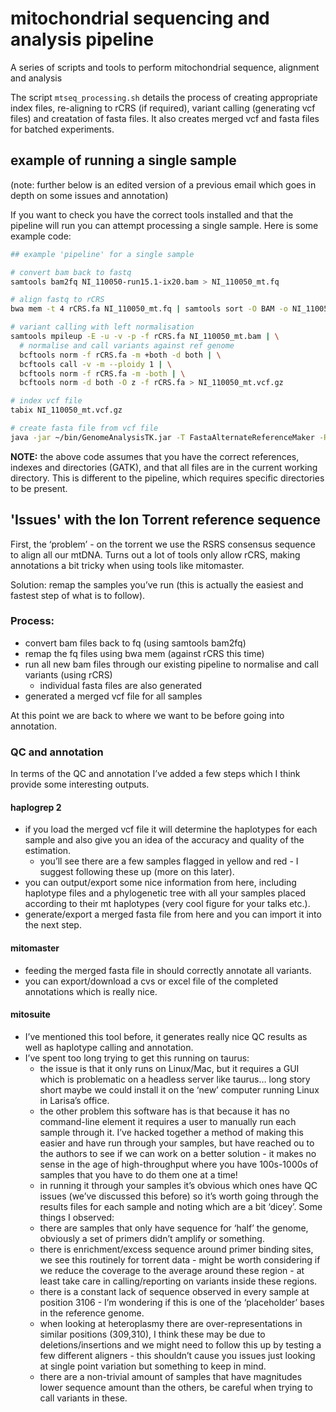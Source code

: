 # mitochondrial sequencing and analysis pipeline

A series of scripts and tools to perform mitochondrial sequence, alignment and analysis

The script `mtseq_processing.sh` details the process of creating appropriate index files, re-aligning to rCRS (if required), variant calling (generating vcf files) and creatation of fasta files. It also creates merged vcf and fasta files for batched experiments.

## example of running a single sample

(note: further below is an edited version of a previous email which goes in depth on some issues and annotation)

If you want to check you have the correct tools installed and that the pipeline will run you can attempt processing a single sample. Here is some example code:

```sh
## example 'pipeline' for a single sample

# convert bam back to fastq
samtools bam2fq NI_110050-run15.1-ix20.bam > NI_110050_mt.fq

# align fastq to rCRS
bwa mem -t 4 rCRS.fa NI_110050_mt.fq | samtools sort -O BAM -o NI_110050_mt.bam 

# variant calling with left normalisation
samtools mpileup -E -u -v -p -f rCRS.fa NI_110050_mt.bam | \
  # normalise and call variants against ref genome
  bcftools norm -f rCRS.fa -m +both -d both | \
  bcftools call -v -m --ploidy 1 | \
  bcftools norm -f rCRS.fa -m -both | \
  bcftools norm -d both -O z -f rCRS.fa > NI_110050_mt.vcf.gz

# index vcf file
tabix NI_110050_mt.vcf.gz

# create fasta file from vcf file
java -jar ~/bin/GenomeAnalysisTK.jar -T FastaAlternateReferenceMaker -R rCRS.fa -o NI_110050_mt.fa --variant NI_110050_mt.vcf.gz
```

**NOTE:** the above code assumes that you have the correct references, indexes and directories (GATK), and that all files are in the current working directory. This is different to the pipeline, which requires specific directories to be present. 

## 'Issues' with the Ion Torrent reference sequence

First, the ‘problem’ - on the torrent we use the RSRS consensus sequence to align all our mtDNA. Turns out a lot of tools only allow rCRS, making annotations a bit tricky when using tools like mitomaster.

Solution: remap the samples you’ve run (this is actually the easiest and fastest step of what is to follow).

### Process:

  - convert bam files back to fq (using samtools bam2fq)
  - remap the fq files using bwa mem (against rCRS this time)
  - run all new bam files through our existing pipeline to normalise and call variants (using rCRS)
    - individual fasta files are also generated
  - generated a merged vcf file for all samples

At this point we are back to where we want to be before going into annotation.

### QC and annotation

In terms of the QC and annotation I’ve added a few steps which I think provide some interesting outputs.

#### haplogrep 2
        
  - if you load the merged vcf file it will determine the haplotypes for each sample and also give you an idea of the accuracy and quality of the estimation.
    - you’ll see there are a few samples flagged in yellow and red - I suggest following these up (more on this later).
  -  you can output/export some nice information from here, including haplotype files and a phylogenetic tree with all your samples placed according to their mt haplotypes (very cool figure for your talks etc.).
  - generate/export a merged fasta file from here and you can import it into the next step.

#### mitomaster
        
  - feeding the merged fasta file in should correctly annotate all variants.
  - you can export/download a cvs or excel file of the completed annotations which is really nice.

#### mitosuite

  - I’ve mentioned this tool before, it generates really nice QC results as well as haplotype calling and annotation.
  - I’ve spent too long trying to get this running on taurus:
    - the issue is that it only runs on Linux/Mac, but it requires a GUI which is problematic on a headless server like taurus… long story short maybe we could install it on the ‘new’ computer running Linux in Larisa’s office.
    - the other problem this software has is that because it has no command-line element it requires a user to manually run each sample through it. I’ve hacked together a method of making this easier and have run through your samples, but have reached ou to the authors to see if we can work on a better solution - it makes no sense in the age of high-throughput where you have 100s-1000s of samples that you have to do them one at a time!
    - in running it through your samples it’s obvious which ones have QC issues (we’ve discussed this before) so it’s worth going through the results files for each sample and noting which are a bit ‘dicey’. Some things I observed:
    - there are samples that only have sequence for ‘half’ the genome, obviously a set of primers didn’t amplify or something.
    - there is enrichment/excess sequence around primer binding sites, we see this routinely for torrent data - might be worth considering if we reduce the coverage to the average around these region - at least take care in calling/reporting on variants inside these regions.
    - there is a constant lack of sequence observed in every sample at position 3106 - I’m wondering if this is one of the ‘placeholder’ bases in the reference genome.
    - when looking at heteroplasmy there are over-representations in similar positions (309,310), I think these may be due to deletions/insertions and we might need to follow this up by testing a few different aligners - this shouldn’t cause you issues just looking at single point variation but something to keep in mind.
    - there are a non-trivial amount of samples that have magnitudes lower sequence amount than the others, be careful when trying to call variants in these.
